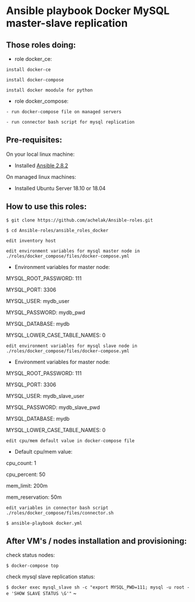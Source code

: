 # Ansible playbook Docker MySQL master-slave replication

## Those roles doing:

* role docker_ce:

```install docker-ce```

```install docker-compose```

```install docker moodule for python```

* role docker_compose:

```- run docker-compose file on managed servers```

```- run connector bash script for mysql replication```

## Pre-requisites:
On your local linux machine:
* Installed [Ansible 2.8.2](https://docs.ansible.com/ansible/latest/installation_guide/intro_installation.html)

On managed linux machines:

* Installed Ubuntu Server 18.10 or 18.04

## How to use this roles:

```$ git clone https://github.com/achelak/Ansible-roles.git```

```$ cd Ansible-roles/ansible_roles_docker```

```edit inventory host```

```edit environment variables for mysql master node in ./roles/docker_compose/files/docker-compose.yml```
 
  * Environment variables for master node:

MYSQL_ROOT_PASSWORD: 111

MYSQL_PORT: 3306

MYSQL_USER: mydb_user

MYSQL_PASSWORD: mydb_pwd

MYSQL_DATABASE: mydb

MYSQL_LOWER_CASE_TABLE_NAMES: 0

```edit environment variables for mysql slave node in ./roles/docker_compose/files/docker-compose.yml```

* Environment variables for master node:

MYSQL_ROOT_PASSWORD: 111

MYSQL_PORT: 3306

MYSQL_USER: mydb_slave_user

MYSQL_PASSWORD: mydb_slave_pwd

MYSQL_DATABASE: mydb

MYSQL_LOWER_CASE_TABLE_NAMES: 0

```edit cpu/mem default value in docker-compose file```

* Default cpu/mem value:

cpu_count: 1

cpu_percent: 50

mem_limit: 200m

mem_reservation: 50m

```edit variables in connector bash script ./roles/docker_compose/files/connector.sh```

```$ ansible-playbook docker.yml ```


## After VM's / nodes installation and provisioning:

check status nodes:

```$ docker-compose top```

cheсk mysql slave replication status: 

```$ docker exec mysql_slave sh -c "export MYSQL_PWD=111; mysql -u root -e 'SHOW SLAVE STATUS \G'"```
~

